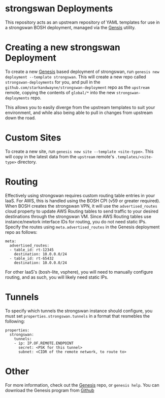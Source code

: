 strongswan Deployments
======================================

This repository acts as an upstream repository of YAML templates for use
in a strongswan BOSH deployment, managed via the [Gensis][1] utility.

Creating a new strongswan Deployment
======================================

To create a new [Genesis][1] based deployment of strongswan, run
`genesis new deployment --template strongswan`. This will create a new repo
called `strongswan-deployments` for you, and pull in the
`github.com/starkandwayne/strongswan-deployment` repo as the `upstream` remote,
copying the contents of `global/*` into the new `strongswan-deployments` repo.

This allows you to easily diverge from the upstream templates to suit your
environment, and while also being able to pull in changes from upstream down
the road.

Custom Sites
======================================

To create a new site, run `genesis new site --template <site-type>`. This
will copy in the latest data from the `upstream` remote's `.templates/<site-type>`
directory.

Routing
======================================

Effectively using strongswan requires custom routing table entries in your IaaS.
For AWS, this is handled using the BOSH CPI (v59 or greater required). When BOSH
creates the strongswan VPN, it will use the `advertised_routes` cloud property
to update AWS Routing tables to send traffic to your desired destinations through
the strongswan VM. Since AWS Routing tables use instance/newtork interface IDs for
routing, you do not need static IPs. Specify the routes using `meta.advertised_routes`
in the Genesis deployment repo as follows:

```
meta:
  advertised_routes:
  - table_id: rt-12345
    destination: 10.0.0.0/24
  - table_id: rt-65432
    destination: 10.0.0.0/24
```

For other IaaS's (bosh-lite, vsphere), you will need to manually configure routing,
and as such, you will likely need static IPs.

Tunnels
======================================

To specify which tunnels the strongswan instance should configure, you must
set `properties.strongswan.tunnels` in a format that resmebles the following:

```
properties:
  strongswan:
    tunnels:
    - ip: IP.OF.REMOTE.ENDPOINT
      secret: <PSK for this tunnel>
      subnet: <CIDR of the remote network, to route to>
```

Other
======================================

For more information, check out the [Genesis][1] repo, or `genesis help`.
You can download the Genesis program from [Github][1]

[1]: https://github.com/starkandwayne/genesis
